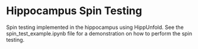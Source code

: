 # Hippocampus Spin Testing
Spin testing implemented in the hippocampus using HippUnfold. See the spin_test_example.ipynb file for a demonstration on how to perform the spin testing.
